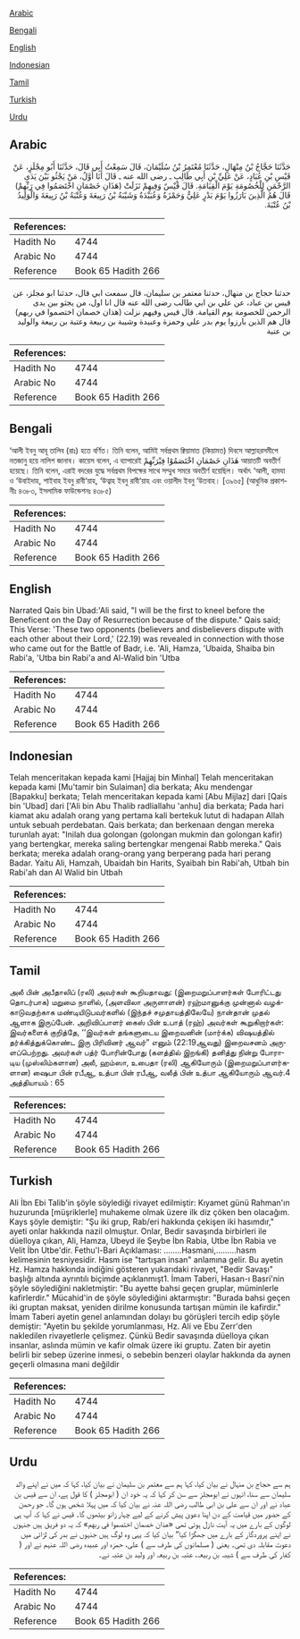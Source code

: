 [Arabic](#arabic)

[Bengali](#bengali)

[English](#english)

[Indonesian](#indonesian)

[Tamil](#tamil)

[Turkish](#turkish)

[Urdu](#urdu)

## Arabic


<div dir="rtl" lang="ar" style={{fontSize:'larger',backgroundColor:'#f8f9fa',padding:20}}>
حَدَّثَنَا حَجَّاجُ بْنُ مِنْهَالٍ، حَدَّثَنَا مُعْتَمِرُ بْنُ سُلَيْمَانَ، قَالَ سَمِعْتُ أَبِي قَالَ، حَدَّثَنَا أَبُو مِجْلَزٍ، عَنْ قَيْسِ بْنِ عُبَادٍ، عَنْ عَلِيِّ بْنِ أَبِي طَالِبٍ ـ رضى الله عنه ـ قَالَ أَنَا أَوَّلُ، مَنْ يَجْثُو بَيْنَ يَدَىِ الرَّحْمَنِ لِلْخُصُومَةِ يَوْمَ الْقِيَامَةِ‏.‏ قَالَ قَيْسٌ وَفِيهِمْ نَزَلَتْ ‏(‏هَذَانِ خَصْمَانِ اخْتَصَمُوا فِي رَبِّهِمْ‏)‏ قَالَ هُمُ الَّذِينَ بَارَزُوا يَوْمَ بَدْرٍ عَلِيٌّ وَحَمْزَةُ وَعُبَيْدَةُ وَشَيْبَةُ بْنُ رَبِيعَةَ وَعُتْبَةُ بْنُ رَبِيعَةَ وَالْوَلِيدُ بْنُ عُتْبَةَ‏.‏
</div>
<div style={{backgroundColor:'#f8f9fa',padding:20, marginBottom: 10}}><table> <thead> <tr> <th>References:</th> <th></th> </tr> </thead> <tbody><tr><td>Hadith No</td><td>4744</td></tr><tr><td>Arabic No</td><td>4744</td></tr><tr><td>Reference</td><td>Book 65 Hadith 266</td></tr></tbody></table></div>


<div dir="rtl" lang="ar" style={{fontSize:'larger',backgroundColor:'#f8f9fa',padding:20}}>
حدثنا حجاج بن منهال، حدثنا معتمر بن سليمان، قال سمعت ابي قال، حدثنا ابو مجلز، عن قيس بن عباد، عن علي بن ابي طالب رضى الله عنه قال انا اول، من يجثو بين يدى الرحمن للخصومة يوم القيامة. قال قيس وفيهم نزلت (هذان خصمان اختصموا في ربهم) قال هم الذين بارزوا يوم بدر علي وحمزة وعبيدة وشيبة بن ربيعة وعتبة بن ربيعة والوليد بن عتبة
</div>
<div style={{backgroundColor:'#f8f9fa',padding:20, marginBottom: 10}}><table> <thead> <tr> <th>References:</th> <th></th> </tr> </thead> <tbody><tr><td>Hadith No</td><td>4744</td></tr><tr><td>Arabic No</td><td>4744</td></tr><tr><td>Reference</td><td>Book 65 Hadith 266</td></tr></tbody></table></div>

## Bengali


<div dir="ltr" lang="bn" style={{fontSize:'larger',backgroundColor:'#f8f9fa',padding:20}}>
‘আলী ইবনু আবূ তালিব (রাঃ) হতে বর্ণিত। তিনি বলেন, আমিই সর্বপ্রথম ক্বিয়ামাত (কিয়ামত) দিবসে আল্লাহরসমীপে নতজানু হয়ে নালিশ জানাব। কায়েস বলেন, এ ব্যাপারেই هٰذَانِ خَصْمَانِ اخْتَصَمُوْا فِيْرَبِّهِمْ আয়াতটি অবতীর্ণ হয়েছে। তিনি বলেন, এরাই বদরের যুদ্ধে সর্বপ্রথম বিপক্ষের সাথে সম্মুখ সমরে অবতীর্ণ হয়েছিল। অর্থাৎ ‘আলী, হামযা ও ‘উবাইদাহ, শাইবাহ ইবনু রাবী‘য়াহ, ‘উত্বাহ ইবনু রাবী‘য়াহ এবং ওয়ালীদ ইবনু ‘উতবাহ। [৩৯৬৫] (আধুনিক প্রকাশনীঃ ৪৩৮৩, ইসলামিক ফাউন্ডেশনঃ ৪৩৮৫)
</div>
<div style={{backgroundColor:'#f8f9fa',padding:20, marginBottom: 10}}><table> <thead> <tr> <th>References:</th> <th></th> </tr> </thead> <tbody><tr><td>Hadith No</td><td>4744</td></tr><tr><td>Arabic No</td><td>4744</td></tr><tr><td>Reference</td><td>Book 65 Hadith 266</td></tr></tbody></table></div>

## English


<div dir="ltr" lang="en" style={{fontSize:'larger',backgroundColor:'#f8f9fa',padding:20}}>
Narrated Qais bin Ubad:'Ali said, "I will be the first to kneel before the Beneficent on the Day of Resurrection because of the dispute." Qais said; This Verse: 'These two opponents (believers and disbelievers dispute with each other about their Lord,' (22.19) was revealed in connection with those who came out for the Battle of Badr, i.e. 'Ali, Hamza, 'Ubaida, Shaiba bin Rabi'a, 'Utba bin Rabi'a and Al-Walid bin 'Utba
</div>
<div style={{backgroundColor:'#f8f9fa',padding:20, marginBottom: 10}}><table> <thead> <tr> <th>References:</th> <th></th> </tr> </thead> <tbody><tr><td>Hadith No</td><td>4744</td></tr><tr><td>Arabic No</td><td>4744</td></tr><tr><td>Reference</td><td>Book 65 Hadith 266</td></tr></tbody></table></div>

## Indonesian


<div dir="ltr" lang="id" style={{fontSize:'larger',backgroundColor:'#f8f9fa',padding:20}}>
Telah menceritakan kepada kami [Hajjaj bin Minhal] Telah menceritakan kepada kami [Mu'tamir bin Sulaiman] dia berkata; Aku mendengar [Bapakku] berkata; Telah menceritakan kepada kami [Abu Mijlaz] dari [Qais bin 'Ubad] dari ['Ali bin Abu Thalib radliallahu 'anhu] dia berkata; Pada hari kiamat aku adalah orang yang pertama kali bertekuk lutut di hadapan Allah untuk sebuah perdebatan. Qais berkata; dan berkenaan dengan mereka turunlah ayat: "Inilah dua golongan (golongan mukmin dan golongan kafir) yang bertengkar, mereka saling bertengkar mengenai Rabb mereka." Qais berkata; mereka adalah orang-orang yang berperang pada hari perang Badar. Yaitu Ali, Hamzah, Ubaidah bin Harits, Syaibah bin Rabi'ah, Utbah bin Rabi'ah dan Al Walid bin Utbah
</div>
<div style={{backgroundColor:'#f8f9fa',padding:20, marginBottom: 10}}><table> <thead> <tr> <th>References:</th> <th></th> </tr> </thead> <tbody><tr><td>Hadith No</td><td>4744</td></tr><tr><td>Arabic No</td><td>4744</td></tr><tr><td>Reference</td><td>Book 65 Hadith 266</td></tr></tbody></table></div>

## Tamil


<div dir="ltr" lang="ta" style={{fontSize:'larger',backgroundColor:'#f8f9fa',padding:20}}>
அலீ பின் அபீதாலிப் (ரலி) அவர்கள் கூறியதாவது: (இறைமறுப்பாளர்கள் போரிட்டது தொடர்பாக) மறுமை நாளில், (அளவிலா அருளாளன்) ரஹ்மானுக்கு முன்னால் வழக்காடுவதற்காக மண்டியிடுபவர்களில் (இந்தச் சமுதாயத்திலேயே) நான்தான் முதல் ஆளாக இருப்பேன். அறிவிப்பாளர் கைஸ் பின் உபாத் (ரஹ்) அவர்கள் கூறுகிறார்கள்: இவர்களைக் குறித்தே, ‘‘இவர்கள் தங்களுடைய இறைவனின் (மார்க்க) விஷயத்தில் தர்க்கித்துக்கொண்ட இரு பிரிவினர் ஆவர்” எனும் (22:19ஆவது) இறைவசனம் அருளப்பெற்றது. அவர்கள் பத்ர் போரின்போது (களத்தில் இறங்கி) தனித்து நின்று போராடிய (முஸ்லிம்களான) அலீ, ஹம்ஸா, உபைதா (ரலி) ஆகியோரும் (இறைமறுப்பாளர்களான) ஷைபா பின் ரபீஆ, உத்பா பின் ரபீஆ, வலீத் பின் உத்பா ஆகியோரும் ஆவர்.4 அத்தியாயம் : 65
</div>
<div style={{backgroundColor:'#f8f9fa',padding:20, marginBottom: 10}}><table> <thead> <tr> <th>References:</th> <th></th> </tr> </thead> <tbody><tr><td>Hadith No</td><td>4744</td></tr><tr><td>Arabic No</td><td>4744</td></tr><tr><td>Reference</td><td>Book 65 Hadith 266</td></tr></tbody></table></div>

## Turkish


<div dir="ltr" lang="tr" style={{fontSize:'larger',backgroundColor:'#f8f9fa',padding:20}}>
Ali İbn Ebi Talib'in şöyle söylediği rivayet edilmiştir: Kıyamet günü Rahman'ın huzurunda [müşriklerle] muhakeme olmak üzere ilk diz çöken ben olacağım. Kays şöyle demiştir: "Şu iki grup, Rab/eri hakkında çekişen iki hasımdır," ayeti onlar hakkında nazil olmuştur. Onlar, Bedir savaşında birbirleri ile düelloya çıkan, Ali, Hamza, Ubeyd ile Şeybe İbn Rabia, Utbe İbn Rabia ve Velit İbn Utbe'dir. Fethu'l-Bari Açıklaması: ........Hasmani,.........hasm kelimesinin tesniyesidir. Hasm ise "tartışan insan" anlamına gelir. Bu ayetin Hz. Hamza hakkında indiğini gösteren yukarıdaki rivayet, "Bedir Savaşı" başlığı altında ayrıntılı biçimde açıklanmışt1. İmam Taberi, Hasan-ı Basri'nin şöyle söylediğini nakletmiştir: "Bu ayette bahsi geçen gruplar, müminlerle kafirlerdir." Mücahid'in de şöyle söylediğini aktarmıştır: "Burada bahsi geçen iki gruptan maksat, yeniden dirilme konusunda tartışan mümin ile kafirdir." İmam Taberi ayetin genel anlamından dolayı bu görüşleri tercih edip şöyle demiştir: "Ayetin bu şekilde yorumlanması, Hz. Ali ve Ebu Zerr'den nakledilen rivayetlerle çelişmez. Çünkü Bedir savaşında düelloya çıkan insanlar, aslında mümin ve kafir olmak üzere iki gruptu. Zaten bir ayetin belirli bir sebep üzerine inmesi, o sebebin benzeri olaylar hakkında da aynen geçerli olmasına mani değildir
</div>
<div style={{backgroundColor:'#f8f9fa',padding:20, marginBottom: 10}}><table> <thead> <tr> <th>References:</th> <th></th> </tr> </thead> <tbody><tr><td>Hadith No</td><td>4744</td></tr><tr><td>Arabic No</td><td>4744</td></tr><tr><td>Reference</td><td>Book 65 Hadith 266</td></tr></tbody></table></div>

## Urdu


<div dir="rtl" lang="ur" style={{fontSize:'larger',backgroundColor:'#f8f9fa',padding:20}}>
ہم سے حجاج بن منہال نے بیان کیا، کہا ہم سے معتمر بن سلیمان نے بیان کیا، کہا کہ میں نے اپنے والد سلیمان سے سنا، انہوں نے ابومجلز سے سن کر کہا کہ یہ خود ان ( ابومجلز ) کا قول ہے، ان سے قیس بن عباد نے اور ان سے علی بن ابی طالب رضی اللہ عنہ نے بیان کیا کہ میں پہلا شخص ہوں گا۔ جو رحمن کے حضور میں قیامت کے دن اپنا دعویٰ پیش کرنے کے لیے چہار زانو بیٹھوں گا۔ قیس نے کہا کہ آپ ہی لوگوں کے بارے میں یہ آیت نازل ہوئی تھی «هذان خصمان اختصموا في ربهم‏» کہ یہ دو فریق ہیں جنہوں نے اپنے پروردگار کے بارے میں جھگڑا کیا“ بیان کیا کہ یہی وہ لوگ ہیں جنہوں نے بدر کی لڑائی میں دعوت مقابلہ دی تھی۔ یعنی ( مسلمانوں کی طرف سے ) علی، حمزہ اور عبیدہ رضی اللہ عنہم نے اور ( کفار کی طرف سے ) شیبہ بن ربیعہ، عتبہ بن ربیعہ اور ولید بن عتبہ نے۔
</div>
<div style={{backgroundColor:'#f8f9fa',padding:20, marginBottom: 10}}><table> <thead> <tr> <th>References:</th> <th></th> </tr> </thead> <tbody><tr><td>Hadith No</td><td>4744</td></tr><tr><td>Arabic No</td><td>4744</td></tr><tr><td>Reference</td><td>Book 65 Hadith 266</td></tr></tbody></table></div>